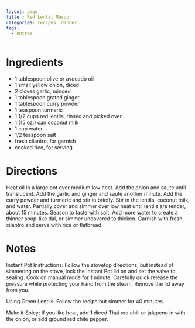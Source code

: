 ```yaml
---
layout: page
title : Red Lentil Masoor
categories: recipes, dinner
tags:
  - entree
---
```


# Ingredients

* 1 tablespoon olive or avocado oil
* 1 small yellow onion, diced
* 2 cloves garlic, minced
* 1 tablespoon grated ginger
* 1 tablespoon curry powder
* 1 teaspoon turmeric
* 1 1/2 cups red lentils, rinsed and picked over
* 1 (15 oz.) can coconut milk
* 1 cup water
* 1/2 teaspoon salt
* fresh cilantro, for garnish
* cooked rice, for serving

# Directions

Heat oil in a large pot over medium low heat. Add the onion and saute until translucent. Add the garlic and ginger and saute another minute. Add the curry powder and turmeric and stir in briefly. Stir in the lentils, coconut milk, and water. Partially cover and simmer over low heat until lentils are tender, about 15 minutes. Season to taste with salt. Add more water to create a thinner soup-like dal, or simmer uncovered to thicken. Garnish with fresh cilantro and serve with rice or flatbread.

# Notes
Instant Pot Instructions: Follow the stovetop directions, but instead of simmering on the stove, lock the Instant Pot lid on and set the valve to sealing. Cook on manual mode for 1 minute. Carefully quick release the pressure while protecting your hand from the steam. Remove the lid away from you.

Using Green Lentils: Follow the recipe but simmer for 40 minutes.

Make it Spicy: If you like heat, add 1 diced Thai red chili or jalapeno in with the onion, or add ground red chile pepper.

